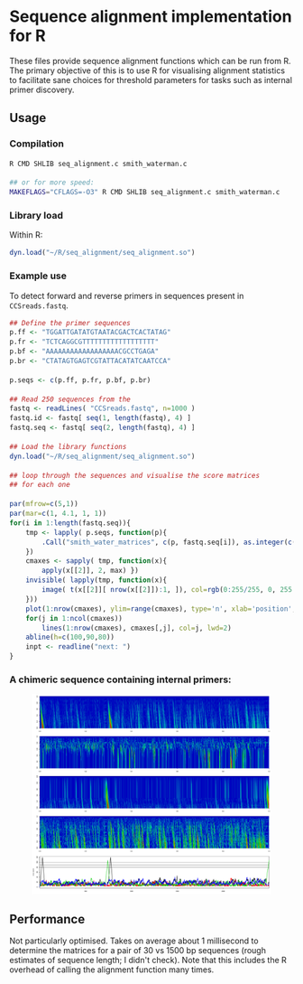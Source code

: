 # Sequence alignment implementation for R

These files provide sequence alignment functions which can be run
from R. The primary objective of this is to use R for visualising
alignment statistics to facilitate sane choices for threshold
parameters for tasks such as internal primer discovery.

## Usage
### Compilation
```sh
R CMD SHLIB seq_alignment.c smith_waterman.c

## or for more speed:
MAKEFLAGS="CFLAGS=-O3" R CMD SHLIB seq_alignment.c smith_waterman.c

```

### Library load
Within R:
```R
dyn.load("~/R/seq_alignment/seq_alignment.so") 
```

### Example use
To detect forward and reverse primers in sequences present
in `CCSreads.fastq`.
```R
## Define the primer sequences
p.ff <- "TGGATTGATATGTAATACGACTCACTATAG"
p.fr <- "TCTCAGGCGTTTTTTTTTTTTTTTTTT"
p.bf <- "AAAAAAAAAAAAAAAAAACGCCTGAGA"
p.br <- "CTATAGTGAGTCGTATTACATATCAATCCA"

p.seqs <- c(p.ff, p.fr, p.bf, p.br)

## Read 250 sequences from the 
fastq <- readLines( "CCSreads.fastq", n=1000 )
fastq.id <- fastq[ seq(1, length(fastq), 4) ]
fastq.seq <- fastq[ seq(2, length(fastq), 4) ]

## Load the library functions
dyn.load("~/R/seq_alignment/seq_alignment.so")

## loop through the sequences and visualise the score matrices
## for each one

par(mfrow=c(5,1))
par(mar=c(1, 4.1, 1, 1))
for(i in 1:length(fastq.seq)){
    tmp <- lapply( p.seqs, function(p){
        .Call("smith_water_matrices", c(p, fastq.seq[i]), as.integer(c(4, 4, 5)))
    })
    cmaxes <- sapply( tmp, function(x){
        apply(x[[2]], 2, max) })
    invisible( lapply(tmp, function(x){
        image( t(x[[2]][ nrow(x[[2]]):1, ]), col=rgb(0:255/255, 0, 255:0/255) )
    }))
    plot(1:nrow(cmaxes), ylim=range(cmaxes), type='n', xlab='position', ylab='max score', xaxs='i')
    for(j in 1:ncol(cmaxes))
        lines(1:nrow(cmaxes), cmaxes[,j], col=j, lwd=2)
    abline(h=c(100,90,80))
    inpt <- readline("next: ")
}
```
### A chimeric sequence containing internal primers:
<figure>
	<img src="chimeric_sequence.png", width=800>
</figure>

## Performance
Not particularly optimised. Takes on average about 1 millisecond to determine
the matrices for a pair of 30 vs 1500 bp sequences (rough estimates of
sequence length; I didn't check). Note that this includes the R overhead of
calling the alignment function many times.

